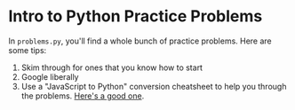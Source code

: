 # Intro to Python Practice Problems
In `problems.py`, you'll find a whole bunch of practice problems. Here are some tips:
1. Skim through for ones that you know how to start
1. Google liberally
1. Use a "JavaScript to Python" conversion cheatsheet to help you through the problems. [Here's a good one](https://medium.com/geekculture/javascript-vs-python-syntax-cheatsheet-9bc7c59599c6).
